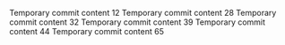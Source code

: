 Temporary commit content 12
Temporary commit content 28
Temporary commit content 32
Temporary commit content 39
Temporary commit content 44
Temporary commit content 65
